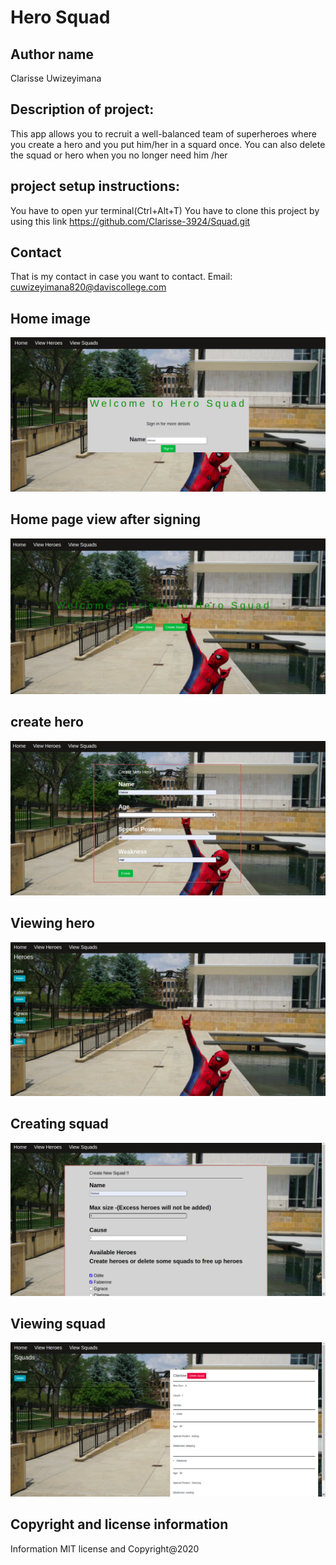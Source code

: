 # Hero Squad

## Author name 

Clarisse Uwizeyimana

## Description of project:

This app allows you to recruit a well-balanced team of superheroes where you create a hero and you put him/her in a squard once. You can also delete the squad or hero when you no longer need him /her
## project setup instructions:

You have to open yur terminal(Ctrl+Alt+T) You have to clone this project by using this link 
https://github.com/Clarisse-3924/Squad.git

## Contact

That is my contact in case you want to contact. Email: cuwizeyimana820@daviscollege.com

## Home image
![Home](Images/home11.png)
## Home page view after signing
![view](Images/home10.png)
## create hero
![hero](Images/home3.png)
## Viewing hero
![hero](Images/Home5.png)
## Creating squad
![squad](Images/home8.png)
## Viewing squad
![squadview](Images/home9.png)

## Copyright and license information
Information MIT license and Copyright@2020